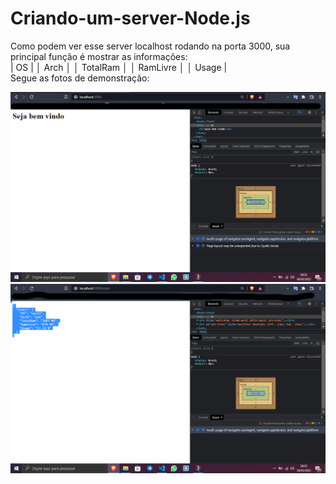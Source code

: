 # Criando-um-server-Node.js

Como podem ver esse server localhost rodando na porta 3000, sua principal função é mostrar as informações:                             
|   OS     |
│   Arch   │
│ TotalRam │
│ RamLivre │
│  Usage   |                                          
Segue as fotos de demonstração:

![TelaInicial](img/Captura1.png)
![TelaInicial](img/Captura2.png)

